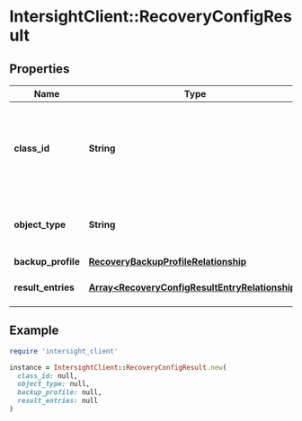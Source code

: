 # IntersightClient::RecoveryConfigResult

## Properties

| Name | Type | Description | Notes |
| ---- | ---- | ----------- | ----- |
| **class_id** | **String** | The fully-qualified name of the instantiated, concrete type. This property is used as a discriminator to identify the type of the payload when marshaling and unmarshaling data. | [default to &#39;recovery.ConfigResult&#39;] |
| **object_type** | **String** | The fully-qualified name of the instantiated, concrete type. The value should be the same as the &#39;ClassId&#39; property. | [default to &#39;recovery.ConfigResult&#39;] |
| **backup_profile** | [**RecoveryBackupProfileRelationship**](RecoveryBackupProfileRelationship.md) |  | [optional] |
| **result_entries** | [**Array&lt;RecoveryConfigResultEntryRelationship&gt;**](RecoveryConfigResultEntryRelationship.md) | An array of relationships to recoveryConfigResultEntry resources. | [optional] |

## Example

```ruby
require 'intersight_client'

instance = IntersightClient::RecoveryConfigResult.new(
  class_id: null,
  object_type: null,
  backup_profile: null,
  result_entries: null
)
```

